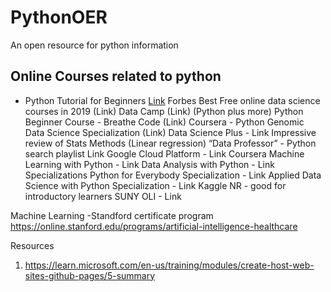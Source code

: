 # PythonOER
An open resource for python information

## Online Courses related to python
- Python Tutorial for Beginners [Link](https://www.youtube.com/playlist?list=PLsyeobzWxl7poL9JTVyndKe62ieoN-MZ3)
Forbes Best Free online data science courses in 2019 (Link)
Data Camp (Link) (Python plus more)
Python Beginner Course - Breathe Code (Link)
Coursera - Python Genomic Data Science Specialization (Link)
Data Science Plus - Link
Impressive review of Stats Methods (Linear regression) 
“Data Professor” - Python search playlist Link
Google Cloud Platform - Link
Coursera
Machine Learning with Python - Link
Data Analysis with Python - Link
Specializations
Python for Everybody Specialization - Link
Applied Data Science with Python Specialization - Link
Kaggle
NR - good for introductory learners 
SUNY OLI - Link 


Machine Learning
-Standford certificate program https://online.stanford.edu/programs/artificial-intelligence-healthcare


Resources
1. https://learn.microsoft.com/en-us/training/modules/create-host-web-sites-github-pages/5-summary
